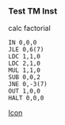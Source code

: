 ### Test TM Inst

calc factorial

```
IN 0,0,0
JLE 0,6(7)
LDC 1,1,0
LDC 2,1,0
MUL 1,1,0
SUB 0,0,2
JNE 0,-3(7)
OUT 1,0,0
HALT 0,0,0
```

[Icon](http://dribbble.com/shots/354229-Sublime-Text-2-replacement-icon)